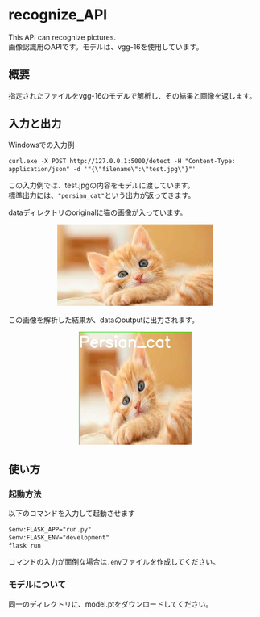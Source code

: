 # recognize_API
This API can recognize pictures.  
画像認識用のAPIです。モデルは、vgg-16を使用しています。

## 概要
指定されたファイルをvgg-16のモデルで解析し、その結果と画像を返します。  


## 入力と出力
Windowsでの入力例  
```
curl.exe -X POST http://127.0.0.1:5000/detect -H "Content-Type: application/json" -d '"{\"filename\":\"test.jpg\"}"'
```
この入力例では、test.jpgの内容をモデルに渡しています。  
標準出力には、```"persian_cat"```という出力が返ってきます。  

dataディレクトリのoriginalに猫の画像が入っています。  
<p align="center">
  <img src="./data/original/test.jpg" />
</p>

この画像を解析した結果が、dataのoutputに出力されます。  
<p align="center">
  <img src="./data/output/test.jpg" />
</p>

## 使い方
### 起動方法
以下のコマンドを入力して起動させます
```
$env:FLASK_APP="run.py"
$env:FLASK_ENV="development"
flask run
```
コマンドの入力が面倒な場合は```.env```ファイルを作成してください。  
### モデルについて
同一のディレクトリに、model.ptをダウンロードしてください。
